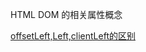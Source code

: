 
HTML DOM 的相关属性概念

[offsetLeft,Left,clientLeft的区别](https://www.cnblogs.com/panjun-Donet/articles/1294033.html)